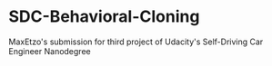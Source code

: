# SDC-Behavioral-Cloning
MaxEtzo's submission for third project of Udacity's Self-Driving Car Engineer Nanodegree
